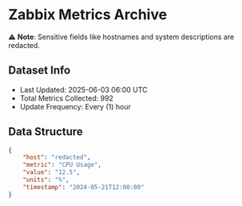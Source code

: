 # Zabbix Metrics Archive

⚠️ **Note**: Sensitive fields like hostnames and system descriptions are redacted.

## Dataset Info
- Last Updated: 2025-06-03 06:00 UTC
- Total Metrics Collected: 992
- Update Frequency: Every (1) hour

## Data Structure
```json
{
    "host": "redacted",
    "metric": "CPU Usage",
    "value": "12.5",
    "units": "%",
    "timestamp": "2024-05-21T12:00:00"
}
```
